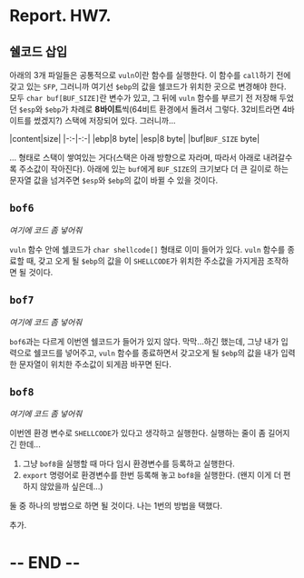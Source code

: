 # Report. HW7.

## 쉘코드 삽입

아래의 3개 파일들은 공통적으로 `vuln`이란 함수를 실행한다. 이 함수를 `call`하기 전에 갖고 있는 `SFP`, 그러니까 여기선 `$ebp`의 값을 쉘코드가 위치한 곳으로 변경해야 한다. 모두 `char buf[BUF_SIZE]`란 변수가 있고, 그 뒤에 `vuln` 함수를 부르기 전 저장해 두었던 `$esp`와 `$ebp`가 차례로 **8바이트**씩(64비트 환경에서 돌려서 그렇다. 32비트라면 4바이트를 썼겠지?) 스택에 저장되어 있다. 그러니까...

|content|size|
|-:-|-:-|
|ebp|8 byte|
|esp|8 byte|
|buf|`BUF_SIZE` byte|

... 형태로 스택이 쌓여있는 거다(스택은 아래 방향으로 자라며, 따라서 아래로 내려갈수록 주소값이 작아진다). 아래에 있는 `buf`에게 `BUF_SIZE`의 크기보다 더 큰 길이로 하는 문자열 값을 넘겨주면 `$esp`와 `$ebp`의 값이 바뀔 수 있을 것이다.

## `bof6`

*여기에 코드 좀 넣어줘*

`vuln` 함수 안에 쉘코드가 `char shellcode[]` 형태로 이미 들어가 있다. `vuln` 함수를 종료할 때, 갖고 오게 될 `$ebp`의 값을 이 `SHELLCODE`가 위치한 주소값을 가지게끔 조작하면 될 것이다.

## `bof7`

*여기에 코드 좀 넣어줘*

`bof6`과는 다르게 이번엔 쉘코드가 들어가 있지 않다. 막막...하긴 했는데, 그냥 내가 입력으로 쉘코드를 넣어주고, `vuln` 함수를 종료하면서 갖고오게 될 `$ebp`의 값을 내가 입력한 문자열이 위치한 주소값이 되게끔 바꾸면 된다.

## `bof8`

*여기에 코드 좀 넣어줘*

이번엔 환경 변수로 `SHELLCODE`가 있다고 생각하고 실행한다. 실행하는 줄이 좀 길어지긴 한데...

1. 그냥 `bof8`을 실행할 때 마다 임시 환경변수를 등록하고 실행한다.
2. `export` 명령어로 환경변수를 한번 등록해 놓고 `bof8`을 실행한다. (왠지 이게 더 편하지 않았을까 싶은데...)

둘 중 하나의 방법으로 하면 될 것이다. 나는 1번의 방법을 택했다.

추가. 

# -- END --

